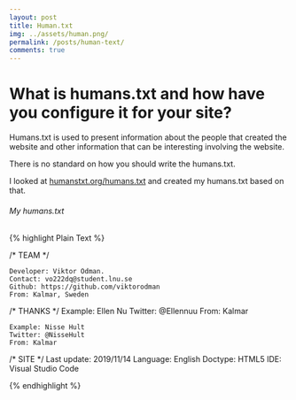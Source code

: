 ```yaml
---
layout: post
title: Human.txt
img: ../assets/human.png/
permalink: /posts/human-text/
comments: true
---
```


# What is humans.txt and how have you configure it for your site?

Humans.txt is used to present information about the people that created the website and other information that can be interesting involving the website.

There is no standard on how you should write the humans.txt. 

I looked at [humanstxt.org/humans.txt](http://humanstxt.org/humans.txt) and created my humans.txt based on that.

###### My humans.txt
{% highlight Plain Text %}

/* TEAM */
                       
    Developer: Viktor Ödman.
    Contact: vo222dq@student.lnu.se                      
    Github: https://github.com/viktorodman
    From: Kalmar, Sweden

/* THANKS */
    Example: Ellen Nu
    Twitter: @Ellennuu
    From: Kalmar

    Example: Nisse Hult
    Twitter: @NisseHult
    From: Kalmar

/* SITE */
    Last update: 2019/11/14
    Language: English
    Doctype: HTML5
    IDE: Visual Studio Code
    
{% endhighlight %}
                        